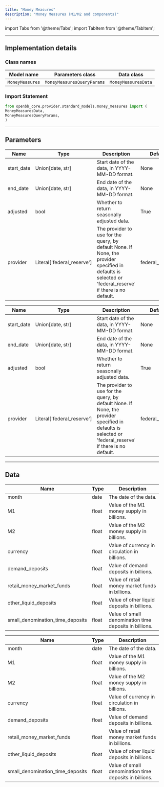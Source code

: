 ```yaml
---
title: "Money Measures"
description: "Money Measures (M1/M2 and components)"
---
```


<!-- markdownlint-disable MD012 MD031 MD033 -->

import Tabs from '@theme/Tabs';
import TabItem from '@theme/TabItem';

---

## Implementation details

### Class names

| Model name | Parameters class | Data class |
| ---------- | ---------------- | ---------- |
| `MoneyMeasures` | `MoneyMeasuresQueryParams` | `MoneyMeasuresData` |

### Import Statement

```python
from openbb_core.provider.standard_models.money_measures import (
MoneyMeasuresData,
MoneyMeasuresQueryParams,
)
```

---

## Parameters

<Tabs>

<TabItem value='standard' label='standard'>

| Name | Type | Description | Default | Optional |
| ---- | ---- | ----------- | ------- | -------- |
| start_date | Union[date, str] | Start date of the data, in YYYY-MM-DD format. | None | True |
| end_date | Union[date, str] | End date of the data, in YYYY-MM-DD format. | None | True |
| adjusted | bool | Whether to return seasonally adjusted data. | True | True |
| provider | Literal['federal_reserve'] | The provider to use for the query, by default None. If None, the provider specified in defaults is selected or 'federal_reserve' if there is no default. | federal_reserve | True |
</TabItem>

<TabItem value='federal_reserve' label='federal_reserve'>

| Name | Type | Description | Default | Optional |
| ---- | ---- | ----------- | ------- | -------- |
| start_date | Union[date, str] | Start date of the data, in YYYY-MM-DD format. | None | True |
| end_date | Union[date, str] | End date of the data, in YYYY-MM-DD format. | None | True |
| adjusted | bool | Whether to return seasonally adjusted data. | True | True |
| provider | Literal['federal_reserve'] | The provider to use for the query, by default None. If None, the provider specified in defaults is selected or 'federal_reserve' if there is no default. | federal_reserve | True |
</TabItem>

</Tabs>

---

## Data

<Tabs>

<TabItem value='standard' label='standard'>

| Name | Type | Description |
| ---- | ---- | ----------- |
| month | date | The date of the data. |
| M1 | float | Value of the M1 money supply in billions. |
| M2 | float | Value of the M2 money supply in billions. |
| currency | float | Value of currency in circulation in billions. |
| demand_deposits | float | Value of demand deposits in billions. |
| retail_money_market_funds | float | Value of retail money market funds in billions. |
| other_liquid_deposits | float | Value of other liquid deposits in billions. |
| small_denomination_time_deposits | float | Value of small denomination time deposits in billions. |
</TabItem>

<TabItem value='federal_reserve' label='federal_reserve'>

| Name | Type | Description |
| ---- | ---- | ----------- |
| month | date | The date of the data. |
| M1 | float | Value of the M1 money supply in billions. |
| M2 | float | Value of the M2 money supply in billions. |
| currency | float | Value of currency in circulation in billions. |
| demand_deposits | float | Value of demand deposits in billions. |
| retail_money_market_funds | float | Value of retail money market funds in billions. |
| other_liquid_deposits | float | Value of other liquid deposits in billions. |
| small_denomination_time_deposits | float | Value of small denomination time deposits in billions. |
</TabItem>

</Tabs>

